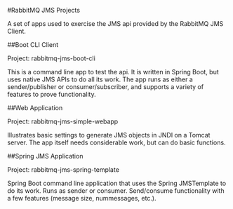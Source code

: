 #RabbitMQ JMS Projects

A set of apps used to exercise the JMS api provided by the RabbitMQ JMS Client.

##Boot CLI Client

Project: rabbitmq-jms-boot-cli

This is a command line app to test the api.  It is written in Spring Boot, but uses native JMS APIs to do all its work.  The app runs as either a sender/publisher or consumer/subscriber, and supports a variety of features to prove functionality.

##Web Application

Project: rabbitmq-jms-simple-webapp

Illustrates basic settings to generate JMS objects in JNDI on a Tomcat server.  The app itself needs considerable work, but can do basic functions.

##Spring JMS Application

Project: rabbitmq-jms-spring-template

Spring Boot command line application that uses the Spring JMSTemplate to do its work.  Runs as sender or consumer.  Send/consume functionality with a few features (message size, nummessages, etc.).